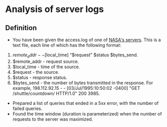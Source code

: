 # Analysis of server logs

## Definition
- You have been given the access.log of one of [NASA's servers](https://drive.google.com/file/d/1jjzMocc0Rn9TqkK_51Oo93Fy78KYnm2i/view?usp=sharing).
This is a text file, each line of which has the following format:  
1. $remote_addr - - [$local_time] “$request” $status $bytes_send.
2. $remote_addr - request source.
3. $local_time - time of the source.
4. $request - the source.
5. $status - response status.
6. $bytes_send - the number of bytes transmitted in the response.
For example, 198.112.92.15 - - [03/Jul/1995:10:50:02 -0400] "GET /shuttle/countdown/
HTTP/1.0" 200 3985.
- Prepared a list of queries that ended in a 5xx error, with the
number of failed queries.
- Found the time window (duration is parameterized) when
the number of requests to the server was maximized.
